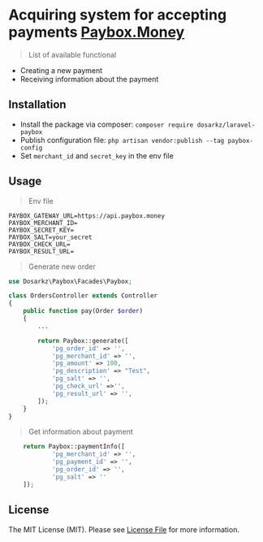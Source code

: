 # Acquiring system for accepting payments [Paybox.Money](https://paybox.money/docs/ru)
> List of available functional
- Creating a new payment
- Receiving information about the payment

## Installation 

 - Install the package via composer:
 `composer require dosarkz/laravel-paybox`
 - Publish configuration file:
 `php artisan vendor:publish --tag paybox-config`
 - Set `merchant_id` and `secret_key` in the env file

## Usage
> Env file
```
PAYBOX_GATEWAY_URL=https://api.paybox.money
PAYBOX_MERCHANT_ID=
PAYBOX_SECRET_KEY=
PAYBOX_SALT=your_secret
PAYBOX_CHECK_URL=
PAYBOX_RESULT_URL=

```
> Generate new order
```php
use Dosarkz\Paybox\Facades\Paybox;

class OrdersController extends Controller
{
    public function pay(Order $order)
    {
        ...

        return Paybox::generate([
            'pg_order_id' => '',
            'pg_merchant_id' => '',
            'pg_amount' => 100,
            'pg_description' => "Test",
            'pg_salt' => '',
            'pg_check_url' =>'',
            'pg_result_url' => '',
        ]);
    }
}
```

> Get information about payment
```php
    return Paybox::paymentInfo([
            'pg_merchant_id' => '',
            'pg_payment_id' => '',
            'pg_order_id' => '',
            'pg_salt' => ''
    ]);
```


## License 

The MIT License (MIT). Please see [License File](LICENSE.md) for more information.
